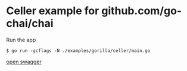 # Celler example for github.com/go-chai/chai

Run the app

```console
$ go run -gcflags -N ./examples/gorilla/celler/main.go
```

[open swagger](http://localhost:8080/swagger/index.html)
